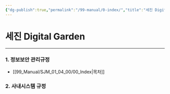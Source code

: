 ```yaml
---
{"dg-publish":true,"permalink":"/99-manual/0-index/","title":"세진 Digital Garden","tags":["규정","gardenEntry","gardenEntry","gardenEntry","gardenEntry","gardenEntry","gardenEntry","gardenEntry","gardenEntry","gardenEntry","gardenEntry","gardenEntry","gardenEntry","gardenEntry","gardenEntry","gardenEntry","gardenEntry","gardenEntry","gardenEntry","gardenEntry","gardenEntry","gardenEntry","gardenEntry","gardenEntry","gardenEntry","gardenEntry","gardenEntry","gardenEntry","gardenEntry","gardenEntry"],"noteIcon":"","created":"","updated":""}
---
```


# 세진 Digital Garden

---
### 1. 정보보안 관리규정
- [[99_Manual/SJM_01_04_00/00_Index\|목차]]
### 2. 사내시스템 규정
